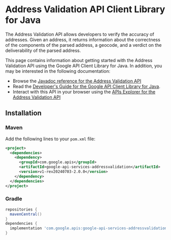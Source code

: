 # Address Validation API Client Library for Java

The Address Validation API allows developers to verify the accuracy of addresses. Given an address, it returns information about the correctness of the components of the parsed address, a geocode, and a verdict on the deliverability of the parsed address.

This page contains information about getting started with the Address Validation API
using the Google API Client Library for Java. In addition, you may be interested
in the following documentation:

* Browse the [Javadoc reference for the Address Validation API][javadoc]
* Read the [Developer's Guide for the Google API Client Library for Java][google-api-client].
* Interact with this API in your browser using the [APIs Explorer for the Address Validation API][api-explorer]

## Installation

### Maven

Add the following lines to your `pom.xml` file:

```xml
<project>
  <dependencies>
    <dependency>
      <groupId>com.google.apis</groupId>
      <artifactId>google-api-services-addressvalidation</artifactId>
      <version>v1-rev20240703-2.0.0</version>
    </dependency>
  </dependencies>
</project>
```

### Gradle

```gradle
repositories {
  mavenCentral()
}
dependencies {
  implementation 'com.google.apis:google-api-services-addressvalidation:v1-rev20240703-2.0.0'
}
```

[javadoc]: https://googleapis.dev/java/google-api-services-addressvalidation/latest/index.html
[google-api-client]: https://github.com/googleapis/google-api-java-client/
[api-explorer]: https://developers.google.com/apis-explorer/#p/addressvalidation/v1/
